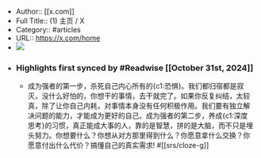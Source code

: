 - Author:: [[x.com]]
- Full Title:: (1) 主页 / X
- Category:: #articles
- URL:: https://x.com/home
- ![](https://readwise-assets.s3.amazonaws.com/static/images/article3.5c705a01b476.png)
- ### Highlights first synced by #Readwise [[October 31st, 2024]]
    - 成为强者的第一步，杀死自己内心所有的{c1:恐惧}。我们都归宿都是寂灭，没什么好怕的，你想干的事情，去干就完了。如果你反复纠结，太较真，除了让你自己内耗，对事情本身没有任何积极作用。我们要有独立解决问题的能力，才能成为更好的自己。成为强者的第二步，养成{c1:深度思考}的习惯，真正能成大事的人，靠的是智慧，拼的是大脑，而不只是埋头努力。你想要什么？你想从对方那里得到什么？你愿意拿什么交换？你愿意付出什么代价？搞懂自己的真实需求! #[[srs/cloze-g]]
